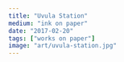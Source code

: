 ```yaml
---
title: "Uvula Station"
medium: "ink on paper"
date: "2017-02-20"
tags: ["works on paper"]
image: "art/uvula-station.jpg"
---
```

